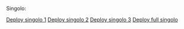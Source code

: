Singolo:

[Deploy singolo 1](https://algoritmiks.github.io/singolo/index1.html)
[Deploy singolo 2](https://algoritmiks.github.io/singolo/index2.html)
[Deploy singolo 3](https://algoritmiks.github.io/singolo/index3.html)
[Deploy full singolo](https://algoritmiks.github.io/singolo/index.html)

